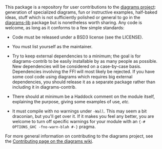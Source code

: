 This package is a repository for user contributions to the
[diagrams project](http://projects.haskell.org/diagrams): generation
of specialized diagrams, fun or instructive examples, half-baked
ideas, stuff which is not sufficiently polished or general to go in
the [diagrams-lib](http://github.com/diagrams/diagrams-lib) package
but is nonetheless worth sharing.  Any code is welcome, as long as it
conforms to a few simple standards:

* Code must be released under a BSD3 license (see the LICENSE).

* You must list yourself as the maintainer.

* Try to keep external dependencies to a minimum; the goal is for
  diagrams-contrib to be easily installable by as many people as
  possible.  New dependencies will be considered on a case-by-case
  basis.  Dependencies involving the FFI will most likely be
  rejected.  If you have some cool code using diagrams which
  requires big external dependencies, you should release it as a
  separate package rather than including it in diagrams-contrib.

* There should at minimum be a Haddock comment on the module itself,
  explaining the purpose, giving some examples of use, *etc.*

* It must compile with no warnings under `-Wall`. This may seem a bit
  draconian, but you'll get over it.  If it makes you feel any
  better, you are welcome to turn off specific warnings for your
  module with an `{-# OPTIONS_GHC -fno-warn-blah #-}` pragma.

For more general information on contributing to the diagrams project,
see the [Contributing page on the diagrams wiki](http://www.haskell.org/haskellwiki/Diagrams/Contributing).
